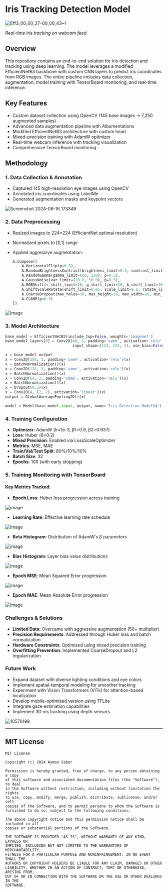 # Iris Tracking Detection Model

![Eff3_00_00_27-00_00_43~1](https://github.com/user-attachments/assets/9b8db49a-2ad4-426a-836e-5586a35e278d)

*Real-time iris tracking on webcam feed*

## Overview
This repository contains an end-to-end solution for iris detection and tracking using deep learning. The model leverages a modified EfficientNetB3 backbone with custom CNN layers to predict iris coordinates from RGB images. The entire pipeline includes data collection, augmentation, model training with TensorBoard monitoring, and real-time inference.

## Key Features
- Custom dataset collection using OpenCV (145 base images → 7,250 augmented samples)
- Advanced data augmentation pipeline with Albumentations
- Modified EfficientNetB3 architecture with custom head
- Mixed-precision training with AdamW optimizer
- Real-time webcam inference with tracking visualization
- Comprehensive TensorBoard monitoring

## Methodology

### 1. Data Collection & Annotation
- Captured 145 high-resolution eye images using OpenCV
- Annotated iris coordinates using LabelMe
- Generated segmentation masks and keypoint vectors

![Screenshot 2024-08-16 173349](https://github.com/user-attachments/assets/ad17411c-5e47-420f-a5b0-8e30f5b4936c)

### 2. Data Preprocessing
- Resized images to 224×224 (EfficientNet optimal resolution)
- Normalized pixels to [0,1] range
- Applied aggressive augmentation:
  
  ```python
  A.Compose([
      A.HorizontalFlip(p=0.5),
      A.RandomBrightnessContrast(brightness_limit=0.2, contrast_limit=0.2, p=0.5),
      A.RandomGamma(gamma_limit=(80, 120), p=0.5),
      A.GaussNoise(var_limit=(10.0, 50.0), p=0.5),
      A.RGBShift(r_shift_limit=10, g_shift_limit=10, b_shift_limit=10, p=0.5),
      A.ShiftScaleRotate(shift_limit=0.05, scale_limit=0.1, rotate_limit=20, p=0.5),
      A.CoarseDropout(max_holes=30, max_height=16, max_width=16, min_holes=10, p=0.5),
      A.CLAHE(p=0.3)
  ])
  ```

![image](https://github.com/user-attachments/assets/a0db1368-326e-4e57-a1a2-09f6f350d550)

### 3. Model Architecture

```python
base_model = EfficientNetB3(include_top=False, weights='imagenet')
base_model.layers[0] = Conv2D(40, 3, padding='same', activation='relu',
                              input_shape=(224, 224, 3), use_bias=False)

x = base_model.output
x = Conv2D(256, 3, padding='same', activation='relu')(x)
x = BatchNormalization()(x)
x = Conv2D(128, 3, padding='same', activation='relu')(x)
x = BatchNormalization()(x)
x = Conv2D(64, 3, padding='same', activation='relu')(x)
x = BatchNormalization()(x)
x = Dropout(0.5)(x)
x = Conv2D(4, (2, 2), activation='linear')(x)
output = GlobalAveragePooling2D()(x)

model = Model(base_model.input, output, name='Iris_Detection_ModelV4')
```

### 4. Training Configuration

- **Optimizer**: AdamW (lr=1e-3, β1=0.9, β2=0.937)
- **Loss**: Huber (δ=0.2)
- **Mixed Precision**: Enabled via LossScaleOptimizer
- **Metrics**: MSE, MAE
- **Train/Val/Test Split**: 80%/10%/10%
- **Batch Size**: 32
- **Epochs**: 100 (with early stopping)

### 5. Training Monitoring with TensorBoard

#### Key Metrics Tracked:
- **Epoch Loss**: Huber loss progression across training

![image](https://github.com/user-attachments/assets/fd92e3cc-99e1-4ae4-83d5-e14a8f4e1950)

- **Learning Rate**: Effective learning rate schedule

![image](https://github.com/user-attachments/assets/23c34c0e-40cb-4d46-9451-e009b7681e2b)

- **Beta Histogram**: Distribution of AdamW's β parameters

![image](https://github.com/user-attachments/assets/ddc050f5-14d2-4d2e-825c-97a0761beb61)

- **Bias Histogram**: Layer bias value distributions

![image](https://github.com/user-attachments/assets/09e951d6-ff5b-41c0-9cf3-c3f1ad554a02)

- **Epoch MSE**: Mean Squared Error progression

![image](https://github.com/user-attachments/assets/ec9480bc-cf12-4e58-9d09-0f0e25135353)

- **Epoch MAE**: Mean Absolute Error progression

![image](https://github.com/user-attachments/assets/5c4831ed-ab7a-4850-bc88-990c9984d06b)

### Challenges & Solutions

- **Limited Data**: Overcame with aggressive augmentation (50× multiplier)
- **Precision Requirements**: Addressed through Huber loss and batch normalization
- **Hardware Constraints**: Optimized using mixed precision training
- **Overfitting Prevention**: Implemented CoarseDropout and L2 regularization

### Future Work

- Expand dataset with diverse lighting conditions and eye colors
- Implement spatial-temporal modeling for smoother tracking
- Experiment with Vision Transformers (ViTs) for attention-based localization
- Develop mobile-optimized version using TFLite
- Integrate gaze estimation capabilities
- Implement 3D iris tracking using depth sensors

![10570198](https://github.com/user-attachments/assets/783cc695-c9fb-4eab-ac4a-447668550f2f)

---

## MIT License

```
MIT License

Copyright (c) 2024 Ayman Saber

Permission is hereby granted, free of charge, to any person obtaining a copy
of this software and associated documentation files (the "Software"), to deal
in the Software without restriction, including without limitation the rights
to use, copy, modify, merge, publish, distribute, sublicense, and/or sell
copies of the Software, and to permit persons to whom the Software is
furnished to do so, subject to the following conditions:

The above copyright notice and this permission notice shall be included in all
copies or substantial portions of the Software.

THE SOFTWARE IS PROVIDED "AS IS", WITHOUT WARRANTY OF ANY KIND, EXPRESS OR
IMPLIED, INCLUDING BUT NOT LIMITED TO THE WARRANTIES OF MERCHANTABILITY,
FITNESS FOR A PARTICULAR PURPOSE AND NONINFRINGEMENT. IN NO EVENT SHALL THE
AUTHORS OR COPYRIGHT HOLDERS BE LIABLE FOR ANY CLAIM, DAMAGES OR OTHER
LIABILITY, WHETHER IN AN ACTION OF CONTRACT, TORT OR OTHERWISE, ARISING FROM,
OUT OF OR IN CONNECTION WITH THE SOFTWARE OR THE USE OR OTHER DEALINGS IN THE
SOFTWARE.
```
